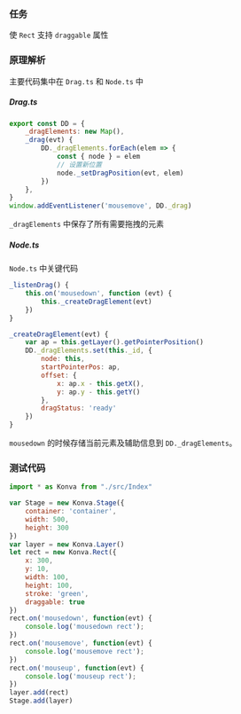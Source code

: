 ### 任务
使 `Rect` 支持 `draggable` 属性

### 原理解析
主要代码集中在 `Drag.ts` 和 `Node.ts` 中

##### Drag.ts
```js
export const DD = {
    _dragElements: new Map(),
    _drag(evt) {
        DD._dragElements.forEach(elem => {
            const { node } = elem
            // 设置新位置
            node._setDragPosition(evt, elem)
        })
    },
}
window.addEventListener('mousemove', DD._drag)
```
`_dragElements` 中保存了所有需要拖拽的元素

##### Node.ts
`Node.ts` 中关键代码
```js
_listenDrag() {
    this.on('mousedown', function (evt) {
        this._createDragElement(evt)
    })
}

_createDragElement(evt) {
    var ap = this.getLayer().getPointerPosition()
    DD._dragElements.set(this._id, {
        node: this,
        startPointerPos: ap,
        offset: {
            x: ap.x - this.getX(),
            y: ap.y - this.getY()
        },
        dragStatus: 'ready'
    })
}
```
`mousedown` 的时候存储当前元素及辅助信息到 `DD._dragElements`。

### 测试代码
```js
import * as Konva from "./src/Index"

var Stage = new Konva.Stage({
    container: 'container',
    width: 500,
    height: 300
})
var layer = new Konva.Layer()
let rect = new Konva.Rect({
    x: 300,
    y: 10,
    width: 100,
    height: 100,
    stroke: 'green',
    draggable: true
})
rect.on('mousedown', function(evt) {
    console.log('mousedown rect');
})
rect.on('mousemove', function(evt) {
    console.log('mousemove rect');
})
rect.on('mouseup', function(evt) {
    console.log('mouseup rect');
})
layer.add(rect)
Stage.add(layer)
```

